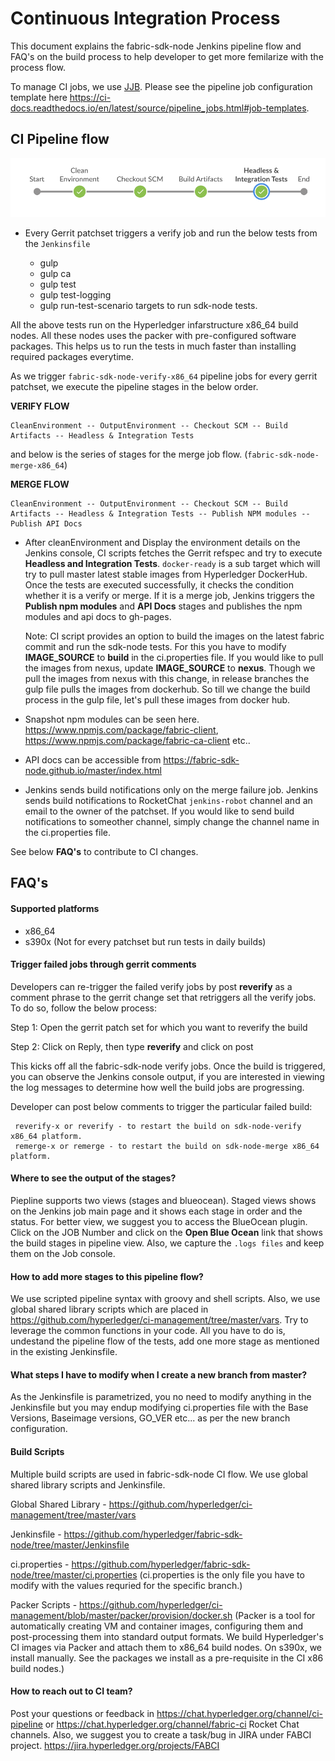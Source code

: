 # Continuous Integration Process

This document explains the fabric-sdk-node Jenkins pipeline flow and FAQ's on the build process to
help developer to get more femilarize with the process flow.

To manage CI jobs, we use [JJB](https://docs.openstack.org/infra/jenkins-job-builder). Please see
the pipeline job configuration template here https://ci-docs.readthedocs.io/en/latest/source/pipeline_jobs.html#job-templates.

## CI Pipeline flow

![](images/sdk-node-pipeline.png)

- Every Gerrit patchset triggers a verify job and run the below tests from the `Jenkinsfile`

  - gulp
  - gulp ca
  - gulp test
  - gulp test-logging
  - gulp run-test-scenario targets to run sdk-node tests.

All the above tests run on the Hyperledger infarstructure x86_64 build nodes. All these nodes uses
the packer with pre-configured software packages. This helps us to run the tests in much faster than
installing required packages everytime.

As we trigger `fabric-sdk-node-verify-x86_64` pipeline jobs for every gerrit patchset, we execute
the pipeline stages in the below order.

**VERIFY FLOW**

    CleanEnvironment -- OutputEnvironment -- Checkout SCM -- Build Artifacts -- Headless & Integration Tests

and below is the series of stages for the merge job flow. (`fabric-sdk-node-merge-x86_64`)

 **MERGE FLOW**

    CleanEnvironment -- OutputEnvironment -- Checkout SCM -- Build Artifacts -- Headless & Integration Tests -- Publish NPM modules -- Publish API Docs

- After cleanEnvironment and Display the environment details on the Jenkins console, CI scripts
  fetches the Gerrit refspec and try to execute **Headless and Integration Tests**. `docker-ready`
  is a sub target which will try to pull master latest stable images from Hyperledger DockerHub.
  Once the tests are executed successfully, it checks the condition whether it is a verify or merge.
  If it is a merge job, Jenkins triggers the **Publish npm modules** and **API Docs** stages and publishes
  the npm modules and api docs to gh-pages.

  Note: CI script provides an option to build the images on the latest fabric commit and run the
  sdk-node tests. For this you have to modify **IMAGE_SOURCE** to **build** in the ci.properties file.
  If you would like to pull the images from nexus, update **IMAGE_SOURCE** to **nexus**.
  Though we pull the images from nexus with this change, in release branches the gulp file pulls the
  images from dockerhub. So till we change the build process in the gulp file, let's pull these images
  from docker hub.

- Snapshot npm modules can be seen here. https://www.npmjs.com/package/fabric-client, https://www.npmjs.com/package/fabric-ca-client etc..

- API docs can be accessible from https://fabric-sdk-node.github.io/master/index.html

- Jenkins sends build notifications only on the merge failure job. Jenkins sends build notifications
  to RocketChat `jenkins-robot` channel and an email to the owner of the patchset. If you would like to
  send build notifications to someother channel, simply change the channel name in the ci.properties file.

See below **FAQ's** to contribute to CI changes.

## FAQ's

#### Supported platforms

- x86_64
- s390x (Not for every patchset but run tests in daily builds)

#### Trigger failed jobs through gerrit comments

Developers can re-trigger the failed verify jobs by post **reverify** as a comment phrase to the gerrit
change set that retriggers all the verify jobs. To do so, follow the below process:

Step 1: Open the gerrit patch set for which you want to reverify the build

Step 2: Click on Reply, then type **reverify** and click on post

This kicks off all the fabric-sdk-node verify jobs. Once the build is triggered, you can observe the
Jenkins console output, if you are interested in viewing the log messages to determine how well the
build jobs are progressing.

Developer can post below comments to trigger the particular failed build:
    
     reverify-x or reverify - to restart the build on sdk-node-verify x86_64 platform.
     remerge-x or remerge - to restart the build on sdk-node-merge x86_64 platform.

#### Where to see the output of the stages?

Piepline supports two views (stages and blueocean). Staged views shows on the Jenkins job
main page and it shows each stage in order and the status. For better view, we suggest you to
access the BlueOcean plugin. Click on the JOB Number and click on the **Open Blue Ocean** link
that shows the build stages in pipeline view. Also, we capture the `.logs files` and keep them
on the Job console.

#### How to add more stages to this pipeline flow?

We use scripted pipeline syntax with groovy and shell scripts. Also, we use global shared library
scripts which are placed in https://github.com/hyperledger/ci-management/tree/master/vars. Try to
leverage the common functions in your code. All you have to do is, undestand the pipeline flow of
the tests, add one more stage as mentioned in the existing Jenkinsfile.

#### What steps I have to modify when I create a new branch from master?

As the Jenkinsfile is parametrized, you no need to modify anything in the Jenkinsfile but you may endup modifying ci.properties file with the Base Versions, Baseimage versions, GO_VER etc... as per the new branch configuration.

#### Build Scripts

Multiple build scripts are used in fabric-sdk-node CI flow. We use global shared library scripts
and Jenkinsfile.

Global Shared Library - https://github.com/hyperledger/ci-management/tree/master/vars

Jenkinsfile           - https://github.com/hyperledger/fabric-sdk-node/tree/master/Jenkinsfile

ci.properties         - https://github.com/hyperledger/fabric-sdk-node/tree/master/ci.properties
(ci.properties is the only file you have to modify with the values requried for the specific branch.)

Packer Scripts        - https://github.com/hyperledger/ci-management/blob/master/packer/provision/docker.sh
(Packer is a tool for automatically creating VM and container images, configuring them and
post-processing them into standard output formats. We build Hyperledger's CI images via Packer
and attach them to x86_64 build nodes. On s390x, we install manually. See the packages we install
as a pre-requisite in the CI x86 build nodes.)

#### How to reach out to CI team?

Post your questions or feedback in https://chat.hyperledger.org/channel/ci-pipeline or https://chat.hyperledger.org/channel/fabric-ci Rocket Chat channels. Also, we suggest you to create a task/bug in JIRA under FABCI project. https://jira.hyperledger.org/projects/FABCI